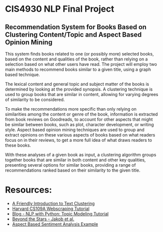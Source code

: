# CIS4930 NLP Final Project
## Recommendation System for Books Based on Clustering Content/Topic and Aspect Based Opinion Mining
This system finds books related to one (or possibly more) selected books, based on the content and qualities of the book, rather than relying on a selection based on what other users have read. The project will employ two main methods to recommend books similar to a given title, using a graph based technique. 

The lexical content and general topic and subject matter of the books is determined by looking at the provided synopsis. A clustering technique is used to group books that are similar in content, allowing for varying degrees of similarity to be considered.

To make the recommendations more specific than only relying on similarities among the content or genre of the book, information is extracted from book reviews on Goodreads, to account for other aspects that might be similar between books, such as plot, character development, or writing style. Aspect based opinion mining techniques are used to group and extract opinions on these various aspects of books based on what readers focus on in their reviews, to get a more full idea of what draws readers to these books.

With these analyses of a given book as input, a clustering algorithm groups together books that are similar in both content and other key qualities, presenting several options for similar books, providing a range of recommendations ranked based on their similarity to the given title.


# Resources:
* [A Friendly Introduction to Text Clustering](https://towardsdatascience.com/a-friendly-introduction-to-text-clustering-fa996bcefd04)
* [Harvard CS109A Webscraping Tutorial](https://harvard-iacs.github.io/2018-CS109A/labs/lab-2/scraping/student/)
* [Blog - NLP with Python: Topic Modeling Tutorial](https://sanjayasubedi.com.np/nlp/nlp-with-python-topic-modeling/)
* [Beyond the Stars - Jakob et al.](https://dl.acm.org/doi/pdf/10.1145/1651461.1651473?casa_token=zVVqi0EC7sUAAAAA:R2pPfxXXAp-iMLvddvSb46Lq2FCy-TRNVihyPpjFRfgyAYIGoEOsVRZ4Q56H0aG_ZlN7anzK1NGcfQ)
* [Aspect Based Sentiment Analysis Example](https://www.kaggle.com/phiitm/aspect-based-sentiment-analysis/notebook)
